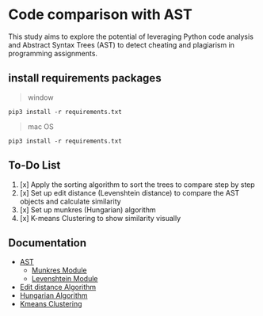 # Code comparison with AST
This study aims to explore the potential of leveraging Python code analysis and Abstract Syntax Trees (AST) to detect cheating and plagiarism in programming assignments.

## install requirements packages
> window
```
pip3 install -r requirements.txt
```
> mac OS
```
pip3 install -r requirements.txt
```

## To-Do List
1. [x] Apply the sorting algorithm to sort the trees to compare step by step
2. [x] Set up edit distance (Levenshtein distance) to compare the AST objects and calculate similarity
3. [x] Set up munkres (Hungarian) algorithm
4. [x] K-means Clustering to show similarity visually

## Documentation
+ [AST](https://docs.python.org/3/library/ast.html#module-ast)
  - [Munkres Module]([https://pypi.org/project/munkres/](https://software.clapper.org/munkres/))
  - [Levenshtein Module](https://rapidfuzz.github.io/Levenshtein/levenshtein.html#distance)
+ [Edit distance Algorithm](https://en.wikipedia.org/wiki/Levenshtein_distance)
+ [Hungarian Algorithm](https://en.wikipedia.org/wiki/Hungarian_algorithm)
+ [Kmeans Clustering](https://scikit-learn.org/stable/modules/generated/sklearn.cluster.KMeans.html)
